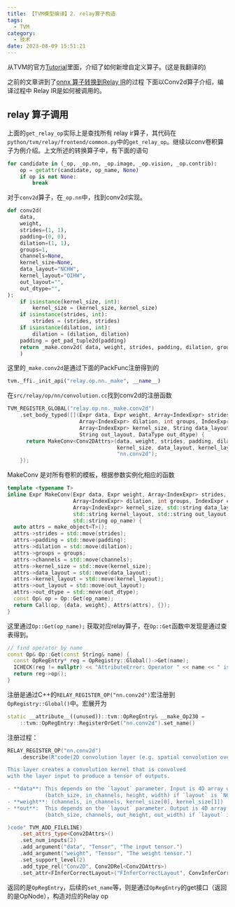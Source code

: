```yaml
---
title: 【TVM模型编译】2. relay算子构造
tags:
  - TVM
category:
  - 技术
date: 2023-08-09 15:51:21
---
```



从TVM的官方[Tutorial](https://www.cnblogs.com/wanger-sjtu/p/15046641.html)里面，介绍了如何新增自定义算子。(这是我翻译的)

之前的文章讲到了[onnx 算子转换到Relay IR](https://www.cnblogs.com/wanger-sjtu/p/15018035.html)的过程
下面以Conv2d算子介绍，编译过程中 Relay IR是如何被调用的。

## relay 算子调用

上面的`get_relay_op`实际上是查找所有 relay ir算子，其代码在`python/tvm/relay/frontend/common.py`中的`get_relay_op`。继续以conv卷积算子为例介绍。上文所述的转换算子中，有下面的语句

```python
for candidate in (_op, _op.nn, _op.image, _op.vision, _op.contrib):
    op = getattr(candidate, op_name, None)
    if op is not None:
        break
```

对于`conv2d`算子，在`_op.nn`中，找到conv2d实现。

```python
def conv2d(
    data,
    weight,
    strides=(1, 1),
    padding=(0, 0),
    dilation=(1, 1),
    groups=1,
    channels=None,
    kernel_size=None,
    data_layout="NCHW",
    kernel_layout="OIHW",
    out_layout="",
    out_dtype="",
):
    if isinstance(kernel_size, int):
        kernel_size = (kernel_size, kernel_size)
    if isinstance(strides, int):
        strides = (strides, strides)
    if isinstance(dilation, int):
        dilation = (dilation, dilation)
    padding = get_pad_tuple2d(padding)
    return _make.conv2d( data, weight, strides, padding, dilation, groups, channels, kernel_size, data_layout, kernel_layout, out_layout, out_dtype,
    )
```

这里的`_make.conv2d`是通过下面的PackFunc注册得到的

```python
tvm._ffi._init_api("relay.op.nn._make", __name__)
```
在`src/relay/op/nn/convolution.cc`找到conv2d的注册函数

```cpp
TVM_REGISTER_GLOBAL("relay.op.nn._make.conv2d")
    .set_body_typed([](Expr data, Expr weight, Array<IndexExpr> strides, Array<IndexExpr> padding,
                       Array<IndexExpr> dilation, int groups, IndexExpr channels,
                       Array<IndexExpr> kernel_size, String data_layout, String kernel_layout,
                       String out_layout, DataType out_dtype) {
      return MakeConv<Conv2DAttrs>(data, weight, strides, padding, dilation, groups, channels,
                                   kernel_size, data_layout, kernel_layout, out_layout, out_dtype,
                                   "nn.conv2d");
    });
```

MakeConv 是对所有卷积的模板，根据参数实例化相应的函数

```cpp
template <typename T>
inline Expr MakeConv(Expr data, Expr weight, Array<IndexExpr> strides, Array<IndexExpr> padding,
                     Array<IndexExpr> dilation, int groups, IndexExpr channels,
                     Array<IndexExpr> kernel_size, std::string data_layout,
                     std::string kernel_layout, std::string out_layout, DataType out_dtype,
                     std::string op_name) {
  auto attrs = make_object<T>();
  attrs->strides = std::move(strides);
  attrs->padding = std::move(padding);
  attrs->dilation = std::move(dilation);
  attrs->groups = groups;
  attrs->channels = std::move(channels);
  attrs->kernel_size = std::move(kernel_size);
  attrs->data_layout = std::move(data_layout);
  attrs->kernel_layout = std::move(kernel_layout);
  attrs->out_layout = std::move(out_layout);
  attrs->out_dtype = std::move(out_dtype);
  const Op& op = Op::Get(op_name);
  return Call(op, {data, weight}, Attrs(attrs), {});
}
```
这里通过`Op::Get(op_name);` 获取对应relay算子，在`Op::Get`函数中发现是通过查表得到。
```cpp
// find operator by name
const Op& Op::Get(const String& name) {
  const OpRegEntry* reg = OpRegistry::Global()->Get(name);
  ICHECK(reg != nullptr) << "AttributeError: Operator " << name << " is not registered";
  return reg->op();
}
```

注册是通过C++的`RELAY_REGISTER_OP("nn.conv2d")`宏注册到`OpRegistry::Global()`中。宏展开为

```cpp
static __attribute__((unused))::tvm::OpRegEntry& __make_Op230 =
    ::tvm::OpRegEntry::RegisterOrGet("nn.conv2d").set_name()
```

注册过程：
```cpp
RELAY_REGISTER_OP("nn.conv2d")
    .describe(R"code(2D convolution layer (e.g. spatial convolution over images).

This layer creates a convolution kernel that is convolved
with the layer input to produce a tensor of outputs.

- **data**: This depends on the `layout` parameter. Input is 4D array of shape
            (batch_size, in_channels, height, width) if `layout` is `NCHW`.
- **weight**: (channels, in_channels, kernel_size[0], kernel_size[1])
- **out**:  This depends on the `layout` parameter. Output is 4D array of shape
            (batch_size, channels, out_height, out_width) if `layout` is `NCHW`.

)code" TVM_ADD_FILELINE)
    .set_attrs_type<Conv2DAttrs>()
    .set_num_inputs(2)
    .add_argument("data", "Tensor", "The input tensor.")
    .add_argument("weight", "Tensor", "The weight tensor.")
    .set_support_level(2)
    .add_type_rel("Conv2D", Conv2DRel<Conv2DAttrs>)
    .set_attr<FInferCorrectLayout>("FInferCorrectLayout", ConvInferCorrectLayout<Conv2DAttrs>);

```
返回的是`OpRegEntry`，后续的`set_name`等，则是通过`OpRegEntry`的get接口（返回的是OpNode），构造对应的Relay op